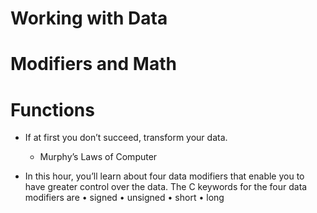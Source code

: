 # Working with Data
# Modifiers and Math
# Functions
- If at first you don’t succeed, transform your data.
  - Murphy’s Laws of Computer

- In this hour, you’ll learn about four data modifiers that enable you
  to have greater control over the data. The C keywords for the four
  data modifiers are
• signed
• unsigned
• short
• long
